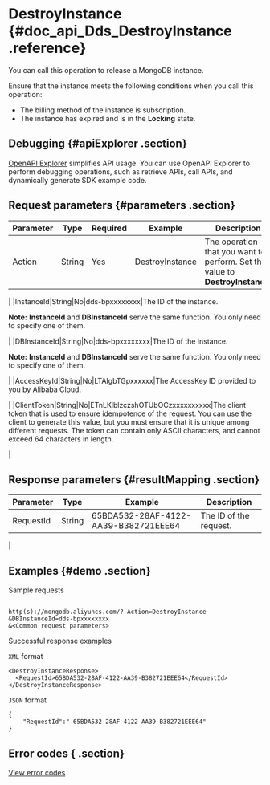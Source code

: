 # DestroyInstance {#doc_api_Dds_DestroyInstance .reference}

You can call this operation to release a MongoDB instance.

Ensure that the instance meets the following conditions when you call this operation:

-   The billing method of the instance is subscription.
-   The instance has expired and is in the **Locking** state.

## Debugging {#apiExplorer .section}

[OpenAPI Explorer](https://api.aliyun.com/#product=Dds&api=DestroyInstance) simplifies API usage. You can use OpenAPI Explorer to perform debugging operations, such as retrieve APIs, call APIs, and dynamically generate SDK example code.

## Request parameters {#parameters .section}

|Parameter|Type|Required|Example|Description|
|---------|----|--------|-------|-----------|
|Action|String|Yes|DestroyInstance|The operation that you want to perform. Set the value to **DestroyInstance**.

 |
|InstanceId|String|No|dds-bpxxxxxxxx|The ID of the instance.

 **Note:** **InstanceId** and **DBInstanceId** serve the same function. You only need to specify one of them.

 |
|DBInstanceId|String|No|dds-bpxxxxxxxx|The ID of the instance.

 **Note:** **InstanceId** and **DBInstanceId** serve the same function. You only need to specify one of them.

 |
|AccessKeyId|String|No|LTAIgbTGpxxxxxx|The AccessKey ID provided to you by Alibaba Cloud.

 |
|ClientToken|String|No|ETnLKlblzczshOTUbOCzxxxxxxxxxx|The client token that is used to ensure idempotence of the request. You can use the client to generate this value, but you must ensure that it is unique among different requests. The token can contain only ASCII characters, and cannot exceed 64 characters in length.

 |

## Response parameters {#resultMapping .section}

|Parameter|Type|Example|Description|
|---------|----|-------|-----------|
|RequestId|String|65BDA532-28AF-4122-AA39-B382721EEE64|The ID of the request.

 |

## Examples {#demo .section}

Sample requests

``` {#request_demo}

http(s)://mongodb.aliyuncs.com/? Action=DestroyInstance
&DBInstanceId=dds-bpxxxxxxxx
&<Common request parameters>

```

Successful response examples

`XML` format

``` {#xml_return_success_demo}
<DestroyInstanceResponse>
  <RequestId>65BDA532-28AF-4122-AA39-B382721EEE64</RequestId> 
</DestroyInstanceResponse>

```

`JSON` format

``` {#json_return_success_demo}
{
	"RequestId":" 65BDA532-28AF-4122-AA39-B382721EEE64"
}
```

## Error codes { .section}

[View error codes](https://error-center.aliyun.com/status/product/Dds)

